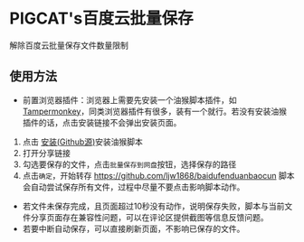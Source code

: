 <!--
 Copyright (c) 2022 System233
 
 This software is released under the MIT License.
 https://opensource.org/licenses/MIT
-->

# PIGCAT's百度云批量保存

解除百度云批量保存文件数量限制

## 使用方法

* 前置浏览器插件：浏览器上需要先安装一个油猴脚本插件，如[Tampermonkey](https://microsoftedge.microsoft.com/addons/detail/%E7%AF%A1%E6%94%B9%E7%8C%B4/iikmkjmpaadaobahmlepeloendndfphd)，同类浏览器插件有很多，装有一个就行。若没有安装油猴插件的话，点击安装链接不会弹出安装页面。

1. 点击 [安装(Github源)](https://github.com/ljw1868/baidufenduanbaocun/raw/main/transfer.user.js)安装油猴脚本
2. 打开分享链接
3. 勾选要保存的文件，点击`批量保存到网盘`按钮，选择保存的路径
4. 点击`确定`，开始转存
https://github.com/ljw1868/baidufenduanbaocun
脚本会自动尝试保存所有文件，过程中尽量不要点击影响脚本动作。
* 若文件未保存完成，且页面超过10秒没有动作，说明保存失败，脚本与当前文件分享页面存在兼容性问题，可以在评论区提供截图等信息反馈问题。
* 若要中断自动保存，可以直接刷新页面，不影响已保存的文件。
